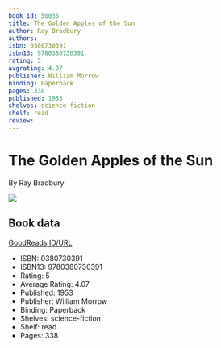 ```yaml
---
book id: 50035
title: The Golden Apples of the Sun
author: Ray Bradbury
authors: 
isbn: 0380730391
isbn13: 9780380730391
rating: 5
avgrating: 4.07
publisher: William Morrow
binding: Paperback
pages: 338
published: 1953
shelves: science-fiction
shelf: read
review: 
---
```


# The Golden Apples of the Sun

By Ray Bradbury

![](https://i.gr-assets.com/images/S/compressed.photo.goodreads.com/books/1660273717l/50035._SY475_.jpg)

## Book data

[GoodReads ID/URL](https://www.goodreads.com/book/show/50035)

- ISBN: 0380730391
- ISBN13: 9780380730391
- Rating: 5
- Average Rating: 4.07
- Published: 1953
- Publisher: William Morrow
- Binding: Paperback
- Shelves: science-fiction
- Shelf: read
- Pages: 338

